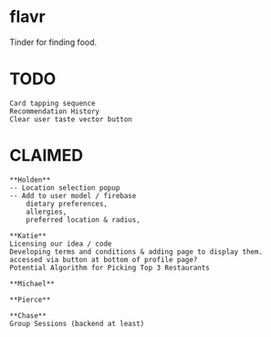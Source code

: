# flavr

Tinder for finding food.

# TODO
    Card tapping sequence
    Recommendation History
    Clear user taste vector button

# CLAIMED
    **Holden**
    -- Location selection popup
    -- Add to user model / firebase
        dietary preferences,
        allergies,
        preferred location & radius,

    **Katie**
    Licensing our idea / code
    Developing terms and conditions & adding page to display them. accessed via button at bottom of profile page?
    Potential Algorithm for Picking Top 3 Restaurants

    **Michael**

    **Pierce**

    **Chase**
    Group Sessions (backend at least)
